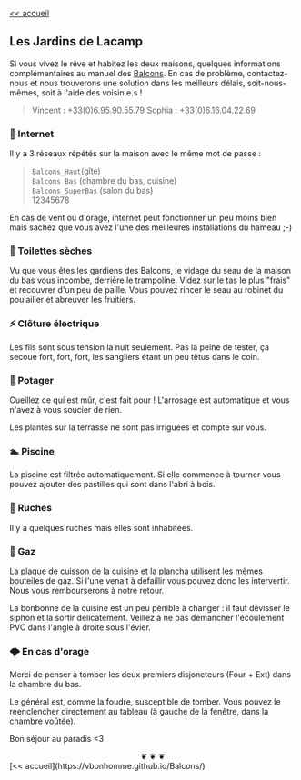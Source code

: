 [<< accueil](https://vbonhomme.github.io/Balcons/)
## Les Jardins de Lacamp

Si vous vivez le rêve et habitez les deux maisons, quelques informations complémentaires au manuel des [Balcons](https://vbonhomme.github.io/Balcons/Manuel.html). En cas de problème, contactez-nous et nous trouverons une solution dans les meilleurs délais, soit-nous-mêmes, soit à l'aide des voisin.e.s !

> Vincent : +33(0)6.95.90.55.79
> Sophia  : +33(0)6.16.04.22.69

### :signal_strength: Internet
Il y a 3 réseaux répétés sur la maison avec le même mot de passe : 

> ```Balcons_Haut```(gîte)  
>  ```Balcons Bas``` (chambre du bas, cuisine)  
> ```Balcons_SuperBas``` (salon du bas)  
12345678

En cas de vent ou d'orage, internet peut fonctionner un peu moins bien mais sachez que vous avez l'une des meilleures installations du hameau ;-)

### :poop: Toilettes sèches
Vu que vous êtes les gardiens des Balcons, le vidage du seau de la maison du bas vous incombe, derrière le trampoline. Videz sur le tas le plus "frais" et recouvrer d'un peu de paille. Vous pouvez rincer le seau au robinet du poulailler et abreuver les fruitiers.

<!--
### :rooster: Poules
Jettez un oeil aux poules pour vous assurer que tout va bien quand vous allez chercher les oeufs ou mener vos restes de cuisine !

Il y a suffisamment de graines pour votre séjour et vous pouvez donner un peu d'eau aussi (robinet à coté du poulailler, côté trampoline).
-->
### :zap: Clôture électrique
Les fils sont sous tension la nuit seulement. Pas la peine de tester, ça secoue fort, fort, fort, les sangliers étant un peu têtus dans le coin.

### :eggplant: Potager
Cueillez ce qui est mûr, c'est fait pour ! L'arrosage est automatique et vous n'avez à vous soucier de rien.

Les plantes sur la terrasse ne sont pas irriguées et compte sur vous.

### 🏊 Piscine
La piscine est filtrée automatiquement. Si elle commence à tourner vous pouvez ajouter des pastilles qui sont dans l'abri à bois.

### :honeybee: Ruches
Il y a quelques ruches mais elles sont inhabitées.

### :shallow_pan_of_food: Gaz
La plaque de cuisson de la cuisine et la plancha utilisent les mêmes bouteiles de gaz. Si l'une venait à défaillir vous pouvez donc les intervertir. Nous vous rembourserons à notre retour.

La bonbonne de la cuisine est un peu pénible à changer : il faut dévisser le siphon et la sortir délicatement. Veillez à ne pas démancher l'écoulement PVC dans l'angle à droite sous l'évier.

### :cloud_with_lightning: En cas d'orage
Merci de penser à tomber les deux premiers disjoncteurs (Four + Ext) dans la chambre du bas.

Le général est, comme la foudre, susceptible de tomber. Vous pouvez le réenclencher directement au tableau (à gauche de la fenêtre, dans la chambre voûtée).

Bon séjour au paradis <3

<center>
❦   ❦   ❦  
</center>
[<< accueil](https://vbonhomme.github.io/Balcons/)

